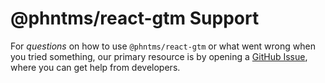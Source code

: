 # @phntms/react-gtm Support

For _questions_ on how to use `@phntms/react-gtm` or what went wrong when you tried something, our primary resource is by opening a
[GitHub Issue](https://github.com/phantomstudios/react-gtm/issues), where you can get help from developers.
